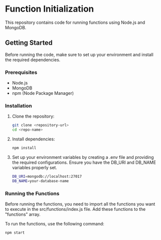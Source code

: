 # Function Initialization

This repository contains code for running functions using Node.js and MongoDB.

## Getting Started

Before running the code, make sure to set up your environment and install the required dependencies.

### Prerequisites

- Node.js
- MongoDB
- npm (Node Package Manager)

### Installation

1. Clone the repository:

   ```bash
   git clone <repository-url>
   cd <repo-name>

2. Install dependencies:

   ```bash
   npm install

3. Set up your environment variables by creating a .env file and providing the required configurations. Ensure you have
   the DB_URI and DB_NAME variables properly set.

   ```bash
   DB_URI=mongodb://localhost:27017
   DB_NAME=your-database-name

### Running the Functions

Before running the functions, you need to import all the functions you want to execute in the src/functions/index.js
file. Add
these functions to the "functions" array.

To run the functions, use the following command:

   ```bash
   npm start
   ```

